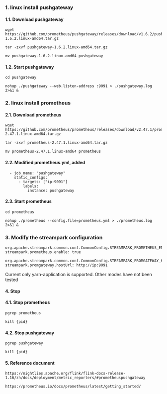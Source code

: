 
### 1. linux install pushgateway

#### 1.1. Download pushgateway

```shell
wget https://github.com/prometheus/pushgateway/releases/download/v1.6.2/pushgateway-1.6.2.linux-amd64.tar.gz

tar -zxvf pushgateway-1.6.2.linux-amd64.tar.gz

mv pushgateway-1.6.2.linux-amd64 pushgateway
```

#### 1.2. Start pushgateway

```shell
cd pushgateway

nohup ./pushgateway --web.listen-address :9091 > ./pushgateway.log 2>&1 &
```

### 2. linux install prometheus

#### 2.1. Download prometheus

```shell
wget https://github.com/prometheus/prometheus/releases/download/v2.47.1/prometheus-2.47.1.linux-amd64.tar.gz

tar -zxvf prometheus-2.47.1.linux-amd64.tar.gz

mv prometheus-2.47.1.linux-amd64 prometheus
```

#### 2.2. Modified prometheus.yml, added

```text
  - job_name: "pushgateway"
    static_configs:
      - targets: ["ip:9091"]
        labels:
          instance: pushgateway
```

#### 2.3. Start prometheus

```shell
cd prometheus

nohup ./prometheus --config.file=prometheus.yml > ./prometheus.log 2>&1 &
```

### 3. Modify the streampark configuration

```text
org.apache.streampark.common.conf.CommonConfig.STREAMPARK_PROMETHEUS_ENABLE
streampark.prometheus.enable: true

org.apache.streampark.common.conf.CommonConfig.STREAMPARK_PROMGATEWAY_HOST_URL
streampark.promgateway.hostUrl: http://ip:9091
```
Current only yarn-application is supported. Other modes have not been tested

#### 4. Stop

#### 4.1. Stop prometheus

```shell
pgrep prometheus

kill {pid}
```

#### 4.2. Stop pushgateway

```shell
pgrep pushgateway

kill {pid}
```

#### 5. Reference document

```text
https://nightlies.apache.org/flink/flink-docs-release-1.16/zh/docs/deployment/metric_reporters/#prometheuspushgateway

https://prometheus.io/docs/prometheus/latest/getting_started/
```



